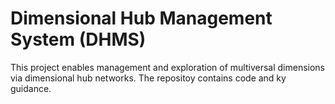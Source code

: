 # Dimensional Hub Management System (DHMS)

This project enables management and exploration of multiversal dimensions via dimensional hub networks. The repositoy contains code and ky guidance.
